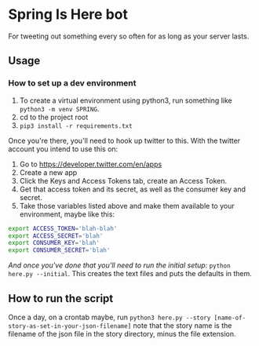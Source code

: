 # Spring Is Here bot

For tweeting out something every so often for as long as your server lasts.

## Usage

### How to set up a dev environment

1. To create a virtual environment using python3, run something like `python3 -m venv SPRING`.
1. cd to the project root
1. `pip3 install -r requirements.txt`

Once you're there, you'll need to hook up twitter to this. With the twitter account you intend to use this on:

1. Go to https://developer.twitter.com/en/apps
1. Create a new app
1. Click the Keys and Access Tokens tab, create an Access Token.
1. Get that access token and its secret, as well as the consumer key and secret.
1. Take those variables listed above and make them available to your environment, maybe like this:
```bash
export ACCESS_TOKEN='blah-blah'
export ACCESS_SECRET='blah'
export CONSUMER_KEY='blah'
export CONSUMER_SECRET='blah'
```

_And once you've done that you'll need to run the initial setup:_ `python here.py --initial`. This creates the text files and puts the defaults in them.

## How to run the script

Once a day, on a crontab maybe, run `python3 here.py --story [name-of-story-as-set-in-your-json-filename]` note that the story name is the filename of the json file in the story directory, minus the file extension.

[comment]: <> ('add_list_member', 'add_list_members', 'api_root', 'auth', 'blocks', 'blocks_ids', 'cache', 'compression', 'configuration', 'create_block', 'create_favorite', 'create_friendship', 'create_list', 'create_saved_search', 'destroy_block', 'destroy_direct_message', 'destroy_favorite', 'destroy_friendship', 'destroy_list', 'destroy_saved_search', 'destroy_status', 'direct_messages', 'favorites', 'followers', 'followers_ids', 'friends', 'friends_ids', 'friendships_incoming', 'friendships_outgoing', 'geo_id', 'geo_search', 'geo_similar_places', 'get_direct_message', 'get_list', 'get_oembed', 'get_saved_search', 'get_settings', 'get_status', 'get_user', 'home_timeline', 'host', 'list_members', 'list_subscribers', 'list_timeline', 'lists_all', 'lists_memberships', 'lists_subscriptions', 'lookup_friendships', 'lookup_users', 'me', 'media_upload', 'mentions_timeline', 'parser', 'proxy', 'rate_limit_status', 'related_results', 'remove_list_member', 'remove_list_members', 'report_spam', 'retry_count', 'retry_delay', 'retry_errors', 'retweet', 'retweeters', 'retweets', 'retweets_of_me', 'reverse_geocode', 'saved_searches', 'search', 'search_host', 'search_root', 'search_users', 'send_direct_message', 'sent_direct_messages', 'set_delivery_device', 'set_settings', 'show_friendship', 'show_list_member', 'show_list_subscriber', 'statuses_lookup', 'subscribe_list', 'suggested_categories', 'suggested_users', 'suggested_users_tweets', 'supported_languages', 'timeout', 'trends_available', 'trends_closest', 'trends_place', 'unretweet', 'unsubscribe_list', 'update_list', 'update_profile', 'update_profile_background_image', 'update_profile_banner', 'update_profile_image', 'update_status', 'update_with_media', 'upload_host', 'upload_root', 'user_timeline', 'verify_credentials', 'wait_on_rate_limit', 'wait_on_rate_limit_notify')

